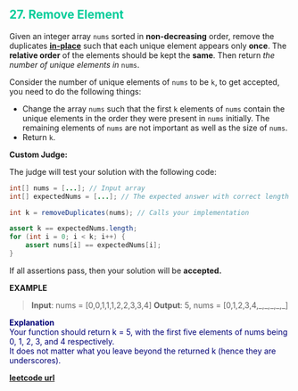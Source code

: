 <h2 style="color:#0C9;">27. Remove Element</h2>

Given an integer array `nums` sorted in **non-decreasing** order, remove the duplicates <b><a href="https://en.wikipedia.org/wiki/In-place_algorithm">in-place</a></b> such that each unique element appears only **once**. The **relative order** of the elements should be kept the **same**. Then return *the number of unique elements in* `nums`.

Consider the number of unique elements of `nums` to be `k`, to get accepted, you need to do the following things:

* Change the array `nums` such that the first `k` elements of `nums` contain the unique elements in the order they were present in `nums` initially. The remaining elements of `nums` are not important as well as the size of `nums`.
* Return `k`.

**Custom Judge:**

The judge will test your solution with the following code:

```java
int[] nums = [...]; // Input array
int[] expectedNums = [...]; // The expected answer with correct length

int k = removeDuplicates(nums); // Calls your implementation

assert k == expectedNums.length;
for (int i = 0; i < k; i++) {
    assert nums[i] == expectedNums[i];
}
```
If all assertions pass, then your solution will be **accepted.**

**EXAMPLE**
>**Input**: nums = [0,0,1,1,1,2,2,3,3,4]
**Output**: 5, nums = [0,1,2,3,4,\_,\_,\_,\_,\_]

<p style="color:#007;">
<b>Explanation</b><br>
Your function should return k = 5, with the first five elements of nums being 0, 1, 2, 3, and 4 respectively.<br>
It does not matter what you leave beyond the returned k (hence they are underscores).
</p>

**[leetcode url](https://leetcode.com/problems/remove-duplicates-from-sorted-array/description)**
